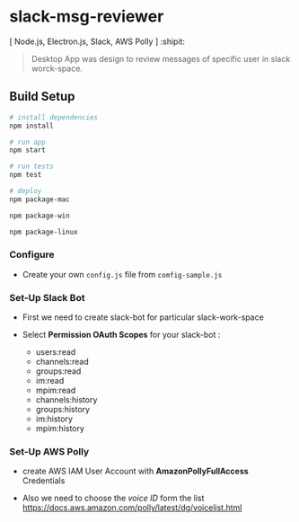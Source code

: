 # slack-msg-reviewer

[ Node.js, Electron.js, Slack, AWS Polly ] :shipit:

> Desktop App was design to review messages of specific user in slack worck-space.

## Build Setup

``` bash
# install dependencies
npm install

# run app
npm start

# run tests
npm test

# deploy
npm package-mac

npm package-win

npm package-linux
```

### Configure

* Create your own `config.js` file from `comfig-sample.js`


### Set-Up Slack Bot

* First we need to create slack-bot for particular slack-work-space

* Select **Permission OAuth Scopes** for your slack-bot :
  * users:read
  * channels:read 
  * groups:read 
  * im:read 
  * mpim:read 
  * channels:history
  * groups:history 
  * im:history 
  * mpim:history 


### Set-Up AWS Polly
* create AWS IAM User Account with **AmazonPollyFullAccess** Credentials

* Also we need to choose the _voice ID_ form the list https://docs.aws.amazon.com/polly/latest/dg/voicelist.html

